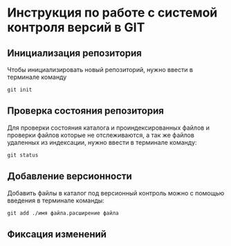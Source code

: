 # **Инструкция по работе с системой контроля версий в GIT**

## **Инициализация репозитория**

Чтобы инициализировать новый репозиторий, нужно ввести в терминале команду

    git init


## **Проверка состояния репозитория**

Для проверки состояния каталога и проиндексированных файлов и проверки файлов которые не отслеживаются, а так же файлов удаленных из индексации, нужно ввести в терминале команду:

    git status


## **Добавление версионности**

Добавить файлы в каталог под версионный контроль можно с помощью введения в терминале команды:

    git add ./имя файла.расширение файла


## **Фиксация изменений**
